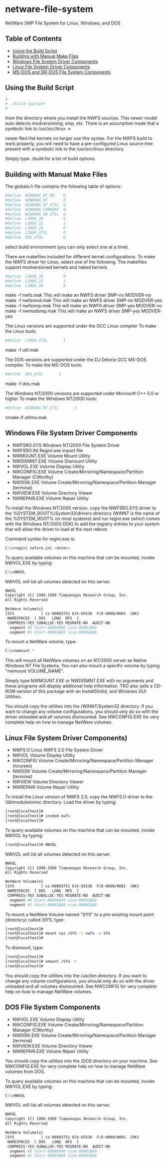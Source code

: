 
# netware-file-system 

NetWare SMP File System for Linux, Windows, and DOS

## Table of Contents 
- [Using the Build Script](using-the-build-script)
- [Building with Manual Make Files](building-with-manual-make-files)
- [Windows File System Driver Components](windows-file-system-driver-components)
- [Linux File System Driver Components](linux-file-system-driver-components)
- [MS-DOS and DR-DOS File System Components](dos-file-system-components)

## Using the Build Script

```sh
#
# ./build <option>
#
```

from the directory where you install the NWFS sources.  This 
newer model auto detects modversioning, smp, etc.  There is 
an assumption made that a symbolic link to /usr/src/linux ->

newer Red Hat kernels no longer use this syntax.  For the 
NWFS build to work properly, you will need to have a 
pre-configured Linux source tree present with a symbolic 
link to the /usr/src/linux directory.

Simply type ./build for a list of build options.

 
## Building with Manual Make Files

The globals.h file contains the following table of options:

```sh
#define  WINDOWS_NT_RO    0
#define  WINDOWS_NT       0
#define  WINDOWS_NT_UTIL  0
#define  WINDOWS_CONVERT  0
#define  WINDOWS_98_UTIL  0
#define  LINUX_20         0
#define  LINUX_22         1
#define  LINUX_24         0
#define  LINUX_UTIL       0
#define  DOS_UTIL         0
```

select build environment (you can only select one at a time).  

There are makefiles included for different kernel configurations.  To
make the NWFS driver for Linux, select one of the following.  The
makefiles support modversioned kernels and naked kernels.

```sh
#define  LINUX_20         0
#define  LINUX_22         1
#define  LINUX_24         0
```
make -f nwfs.mak         This will make an NWFS driver SMP-no  MODVER-no
make -f nwfsmod.mak      This will make an NWFS driver SMP-no  MODVER-yes
make -f nwfssmp.mak      This will make an NWFS driver SMP-yes MODVER-no
make -f nwmodsmp.mak     This will make an NWFS driver SMP-yes MODVER-yes

The Linux versions are supported under the GCC Linux compiler
To make the Linux tools:
```sh
#define  LINUX_UTIL       1
```
make -f util.mak

The DOS versions are supported under the DJ Delorie GCC MS-DOS compiler.
To make the MS-DOS tools:
```sh
#define  DOS_UTIL       1
```
make -f dos.mak

The Windows NT/2000 versions are supported under Microsoft C++ 5.0 or higher
To make the WIndows NT/2000 tools:
```sh
#define  WINDOWS_NT_UTIL       1
```
nmake /f utilms.mak

## Windows File System Driver Components

- NWFSRO.SYS     Windows NT/2000 File System Driver
- NWFSRO.INI     Regini.exe import file
- NWMOUNT.EXE    Volume Mount Utility
- NWDISMNT.EXE   Volume Dismount Utility
- NWVOL.EXE      Volume Display Utility
- NWCONFIG.EXE   Volume Create/Mirroring/Namespace/Partition Manager (CWorthy)
- NWDISK.EXE     Volume Create/Mirroring/Namespace/Partition Manager (terminal)
- NWVIEW.EXE     Volume Directory Viewer
- NWREPAIR.EXE   Volume Repair Utility

To install the Windows NT/2000 version, copy the NWFSRO.SYS driver
to the \%SYSTEM_ROOT%\System32\drivers directory (WINNT is the name of
the %SYSTEM_ROOT% on most systems) and run regini.exe (which comes with
the Windows NT/2000 DDK) to add the registry entries to your system
that will allow the driver to load at the next reboot.

Command syntax for regini.exe is:
```sh
C:\>regini nwfsro.ini <enter>
```
To query available volumes on this machine that can be mounted, invoke
NWVOL.EXE by typing:
```sh
C:\>NWVOL
```
NWVOL will list all volumes detected on this server.
```sh
NWVOL
Copyright (C) 1998-1999 Timpanogas Research Group, Inc.
All Rights Reserved

NetWare Volume(s)
[SYS            ] sz-00003751 blk-65536  F/D-0000/0001  (OK)
 NAMESPACES  [ DOS   LONG  NFS  ]
 COMPRESS-YES SUBALLOC-YES MIGRATE-NO  AUDIT-NO
  segment #0 Start-00000000 size-00001BA9
  segment #1 Start-00001BA9 size-00001BA8
```
To mount a NetWare volume, type:
```sh
C:\>nwmount *
```
This will mount all NetWare volumes on an NT/2000 server as Native Windows
NT File Systems.  You can also mount a specific volume by typing "nwmount
VOLUME_NAME".

Simply type NWMOUNT.EXE or NWDISMNT.EXE with no arguments and these
programs will display additional help information.  TRG also sells a
CD-ROM version of this package with an InstallShield, and Windows
GUI Utilities.

You should copy the utilities into the /WINNT/System32 directory.  If
you want to change any volume configurations, you should only do so
with the driver unloaded and all volumes dismounted.  See NWCONFIG.EXE
for very complete help on how to manage NetWare volumes.


## Linux File System Driver Components)

- NWFS.O         Linux NWFS 2.0 File System Driver
- NWVOL          Volume Display Utility
- NWCONFIG       Volume Create/Mirroring/Namespace/Partition Manager (ncurses)
- NWDISK         Volume Create/Mirroring/Namespace/Partition Manager (terminal)
- NWVIEW         Volume Directory Viewer
- NWREPAIR       Volume Repair Utility

To install the Linux version of NWFS 2.0, copy the NWFS.O driver
to the \lib\modules\misc directory.  Load the driver by typing:
```sh
[root@localhost]#
[root@localhost]# insmod nwfs
[root@localhost]#
```
To query available volumes on this machine that can be mounted, invoke
NWVOL by typing:
```sh
[root@localhost]# NWVOL
```
NWVOL will list all volumes detected on this server.
```sh
NWVOL
Copyright (C) 1998-1999 Timpanogas Research Group, Inc.
All Rights Reserved

NetWare Volume(s)
[SYS            ] sz-00003751 blk-65536  F/D-0000/0001  (OK)
 NAMESPACES  [ DOS   LONG  NFS  ]
 COMPRESS-YES SUBALLOC-YES MIGRATE-NO  AUDIT-NO
  segment #0 Start-00000000 size-00001BA9
  segment #1 Start-00001BA9 size-00001BA8
```

To mount a NetWare Volume named "SYS" to a pre-exisitng mount point
(directory) called /SYS, type:
```sh
[root@localhost]#
[root@localhost]# mount sys /SYS -t nwfs -o SYS
[root@localhost]#
```
To dismount, type:
```sh
[root@localhost]#
[root@localhost]# umount /SYS -t
[root@localhost]#
```
You should copy the utilities into the /usr/bin directory.  If you want to
change any volume configurations, you should only do so with the driver
unloaded and all volumes dismounted.  See NWCONFIG
for very complete help on how to manage NetWare volumes.


## DOS File System Components

- NWVOL.EXE      Volume Display Utility
- NWCONFIG.EXE   Volume Create/Mirroring/Namespace/Partition Manager (CWorthy)
- NWDISK.EXE     Volume Create/Mirroring/Namespace/Partition Manager (terminal)
- NWVIEW.EXE     Volume Directory Viewer
- NWREPAIR.EXE   Volume Repair Utility

You should copy the utilities into the /DOS directory on your machine.
See NWCONFIG.EXE for very complete help on how to manage NetWare volumes
from DOS.

To query available volumes on this machine that can be mounted, invoke
NWVOL.EXE by typing:
```sh
C:\>NWVOL
```
NWVOL will list all volumes detected on this server.
```sh
NWVOL
Copyright (C) 1998-1999 Timpanogas Research Group, Inc.
All Rights Reserved

NetWare Volume(s)
[SYS            ] sz-00003751 blk-65536  F/D-0000/0001  (OK)
 NAMESPACES  [ DOS   LONG  NFS  ]
 COMPRESS-YES SUBALLOC-YES MIGRATE-NO  AUDIT-NO
  segment #0 Start-00000000 size-00001BA9
  segment #1 Start-00001BA9 size-00001BA8
```

